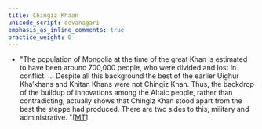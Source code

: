 ```yaml
---
title: Chingiz Khaan
unicode_script: devanagari
emphasis_as_inline_comments: true
practice_weight: 0
---
```


- "The population of Mongolia at the time of the great Khan is estimated to have been around 700,000 people, who were divided and lost in conflict. ... Despite all this background the best of the earlier Uighur Kha’khans and Khitan Khans were not Chingiz Khan. Thus, the backdrop of the buildup of innovations among the Altaic people, rather than contradicting, actually shows that Chingiz Khan stood apart from the best the steppe had produced. There are two sides to this, military and administrative. "\[[MT](https://manasataramgini.wordpress.com/2017/07/30/mongolica-chingiz-khan-and-the-rest/)\].
